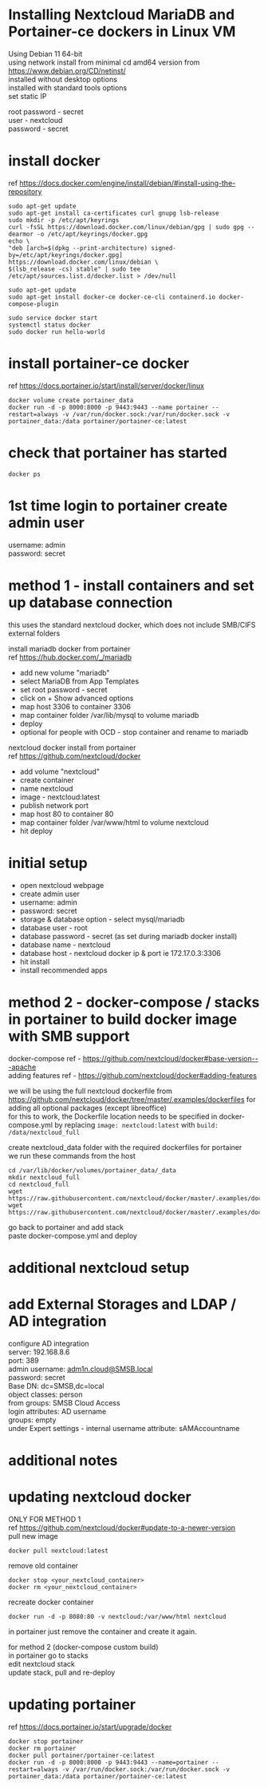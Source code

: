 # Installing Nextcloud MariaDB and Portainer-ce dockers in Linux VM

Using Debian 11 64-bit  
using network install from minimal cd amd64 version from https://www.debian.org/CD/netinst/  
installed without desktop options  
installed with standard tools options  
set static IP  

root password - secret  
user - nextcloud  
password - secret  

# install docker
ref https://docs.docker.com/engine/install/debian/#install-using-the-repository

```
sudo apt-get update
sudo apt-get install ca-certificates curl gnupg lsb-release
sudo mkdir -p /etc/apt/keyrings
curl -fsSL https://download.docker.com/linux/debian/gpg | sudo gpg --dearmor -o /etc/apt/keyrings/docker.gpg
echo \
"deb [arch=$(dpkg --print-architecture) signed-by=/etc/apt/keyrings/docker.gpg] https://download.docker.com/linux/debian \
$(lsb_release -cs) stable" | sudo tee /etc/apt/sources.list.d/docker.list > /dev/null

sudo apt-get update
sudo apt-get install docker-ce docker-ce-cli containerd.io docker-compose-plugin

sudo service docker start
systemctl status docker
sudo docker run hello-world
```

# install portainer-ce docker 
ref https://docs.portainer.io/start/install/server/docker/linux

```
docker volume create portainer_data
docker run -d -p 8000:8000 -p 9443:9443 --name portainer --restart=always -v /var/run/docker.sock:/var/run/docker.sock -v portainer_data:/data portainer/portainer-ce:latest
```

# check that portainer has started
```
docker ps
```

# 1st time login to portainer create admin user
username: admin  
password: secret

# method 1 - install containers and set up database connection
this uses the standard nextcloud docker, which does not include SMB/CIFS external folders

install mariadb docker from portainer  
ref https://hub.docker.com/_/mariadb  
- add new volume "mariadb"
- select MariaDB from App Templates
- set root password - secret
- click on + Show advanced options
- map host 3306 to container 3306
- map container folder /var/lib/mysql to volume mariadb
- deploy
- optional for people with OCD - stop container and rename to mariadb

nextcloud docker install from portainer  
ref https://github.com/nextcloud/docker  
- add volume "nextcloud"
- create container
- name nextcloud
- image - nextcloud:latest
- publish network port
- map host 80 to container 80
- map container folder /var/www/html to volume nextcloud
- hit deploy

# initial setup
- open nextcloud webpage
- create admin user
- username: admin
- password: secret
- storage & database option - select mysql/mariadb
- database user - root
- database password - secret (as set during mariadb docker install)
- database name - nextcloud
- database host - nextcloud docker ip & port ie 172.17.0.3:3306
- hit install
- install recommended apps

# method 2 - docker-compose / stacks in portainer to build docker image with SMB support
docker-compose ref - https://github.com/nextcloud/docker#base-version---apache  
adding features ref - https://github.com/nextcloud/docker#adding-features  

we will be using the full nextcloud dockerfile from https://github.com/nextcloud/docker/tree/master/.examples/dockerfiles for adding all optional packages (except libreoffice)  
for this to work, the Dockerfile location needs to be specified in docker-compose.yml by replacing `image: nextcloud:latest` with `build: /data/nextcloud_full`  

create nextcloud_data folder with the required dockerfiles for portainer  
we run these commands from the host  

```
cd /var/lib/docker/volumes/portainer_data/_data
mkdir nextcloud_full
cd nextcloud_full
wget https://raw.githubusercontent.com/nextcloud/docker/master/.examples/dockerfiles/full/apache/Dockerfile
wget https://raw.githubusercontent.com/nextcloud/docker/master/.examples/dockerfiles/full/apache/supervisord.conf
```

go back to portainer and add stack  
paste docker-compose.yml and deploy

# additional nextcloud setup

# add External Storages and LDAP / AD integration
configure AD integration  
server: 192.168.8.6  
port: 389  
admin username: adm1n.cloud@SMSB.local  
password: secret  
Base DN: dc=SMSB,dc=local  
object classes: person  
from groups: SMSB Cloud Access  
login attributes: AD username  
groups: empty  
under Expert settings - internal username attribute: sAMAccountname  


# additional notes

# updating nextcloud docker

ONLY FOR METHOD 1  
ref https://github.com/nextcloud/docker#update-to-a-newer-version  
pull new image  
```
docker pull nextcloud:latest
```
remove old container
```
docker stop <your_nextcloud_container>
docker rm <your_nextcloud_container>
```
recreate docker container
```
docker run -d -p 8080:80 -v nextcloud:/var/www/html nextcloud
```

in portainer just remove the container and create it again.

for method 2 (docker-compose custom build)  
in portainer go to stacks  
edit nextcloud stack  
update stack, pull and re-deploy  

# updating portainer
ref https://docs.portainer.io/start/upgrade/docker
```
docker stop portainer
docker rm portainer
docker pull portainer/portainer-ce:latest
docker run -d -p 8000:8000 -p 9443:9443 --name=portainer --restart=always -v /var/run/docker.sock:/var/run/docker.sock -v portainer_data:/data portainer/portainer-ce:latest
```
